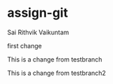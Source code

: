 # assign-git
Sai Rithvik Vaikuntam

first change

This is a change from testbranch

This is a change from testbranch2


